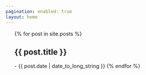 ```yaml
---
pagination: enabled: true
layout: home
---
```



<ul>
  {% for post in site.posts %}
    <a>
      <h2 href= "{{ post.url }}">
        {{ post.title }}
      </h2>
      - <time datetime="{{ post.date | date: "%Y-%m-%d" }}">{{ post.date | date_to_long_string }}</time>
    </a>
  {% endfor %}
</ul>
